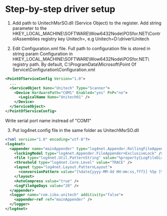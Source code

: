 # Step-by-step driver setup

1. Add path to UnitechMsrSO.dll (Service Object) to the register. Add string parameter to the HKEY_LOCAL_MACHINE\SOFTWARE\Wow6432Node\POSfor.NET\ControlAssemblies registry key
Unitech=<Full Path to UnitechMsrSO.dll>, e.g Unitech=D:\driver\Unitech

2. Edit Configuration.xml file. Full path to configuration file is stored in string param Configuration in HKEY_LOCAL_MACHINE\SOFTWARE\Wow6432Node\POSfor.NET\ registry path. By default,
C:\ProgramData\Microsoft\Point Of Service\Configuration\Configuration.xml

```xml
<PointOfServiceConfig Version="1.0">
  ...
  <ServiceObject Name="Unitech" Type="Scanner">
    <Device HardwarePath="COM1" Enabled="yes" PnP="no">
      <LogicalName Name="Unitech01" />
    </Device>
  </ServiceObject>
</PointOfServiceConfig>
```
Write serial port name instread of "COM1"

3. Put log4net.config file in the same folder as UnitechMsrSO.dll

```xml
<?xml version="1.0" encoding="utf-8"?>
<log4net>
  <appender name="mainAppender" type="log4net.Appender.RollingFileAppender">
    <lockingModel type="log4net.Appender.FileAppender+ExclusiveLock" />
    <file type="log4net.Util.PatternString" value="%property{LogFileDir}/unitech.log" />
    <threshold type="log4net.Core.Level" value="TRACE" />
    <layout type="log4net.Layout.PatternLayout">
      <conversionPattern value="[%date{yyyy-MM-dd HH:mm:ss,fff}] %5p [%2t] [%type{1}:%M] - %m%n" />
    </layout>
    <AutoCompress value="true" />
    <LogFileAgeDays value="20" />
  </appender>
  <logger name="com.iiko.unitech" additivity="false">
    <appender-ref ref="mainAppender" />
  </logger>
</log4net>
```
